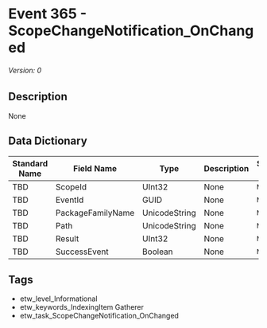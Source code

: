 # Event 365 - ScopeChangeNotification_OnChanged
###### Version: 0

## Description
None

## Data Dictionary
|Standard Name|Field Name|Type|Description|Sample Value|
|---|---|---|---|---|
|TBD|ScopeId|UInt32|None|`None`|
|TBD|EventId|GUID|None|`None`|
|TBD|PackageFamilyName|UnicodeString|None|`None`|
|TBD|Path|UnicodeString|None|`None`|
|TBD|Result|UInt32|None|`None`|
|TBD|SuccessEvent|Boolean|None|`None`|

## Tags
* etw_level_Informational
* etw_keywords_IndexingItem Gatherer
* etw_task_ScopeChangeNotification_OnChanged